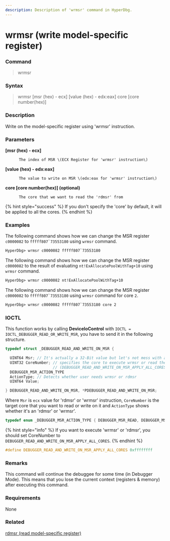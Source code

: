 ```yaml
---
description: Description of 'wrmsr' command in HyperDbg.
---
```


# wrmsr \(write model-specific register\)

### Command

> wrmsr

### Syntax

> wrmsr \[msr \(hex\) - ecx\] \[value \(hex\) - edx:eax\] core \[core number\(hex\)\]

### Description

Write on the model-specific register using 'wrmsr' instruction.

### Parameters

**\[msr \(hex\) - ecx\]**

          The index of MSR \(ECX Register for 'wrmsr' instruction\)

**\[value \(hex\) - edx:eax\]**

          The value to write on MSR \(edx:eax for 'wrmsr' instruction\)

**core \[core number\(hex\)\] \(optional\)**

          The core that we want to read the 'rdmsr' from

{% hint style="success" %}
If you don't specify the 'core' by default, it will be applied to all the cores.
{% endhint %}

### Examples

The following command shows how we can change the MSR register `c0000082` to ``fffff807`73553180`` using `wrmsr` command.

```diff
HyperDbg> wrmsr c0000082 fffff807`73553180
```

The following command shows how we can change the MSR register `c0000082` to the result of evaluating `nt!ExAllocatePoolWithTag+10` using `wrmsr` command.

```diff
HyperDbg> wrmsr c0000082 nt!ExAllocatePoolWithTag+10
```

The following command shows how we can change the MSR register `c0000082` to ``fffff807`73553180`` using `wrmsr` command for core `2`.

```diff
HyperDbg> wrmsr c0000082 fffff807`73553180 core 2
```

### IOCTL

This function works by calling **DeviceIoControl** with `IOCTL = IOCTL_DEBUGGER_READ_OR_WRITE_MSR`, you have to send it in the following structure.

```c
typedef struct _DEBUGGER_READ_AND_WRITE_ON_MSR {

  UINT64 Msr; // It's actually a 32-Bit value but let's not mess with a register
  UINT32 CoreNumber; // specifies the core to execute wrmsr or read the msr
                     // (DEBUGGER_READ_AND_WRITE_ON_MSR_APPLY_ALL_CORES mean all the cores)
  DEBUGGER_MSR_ACTION_TYPE
  ActionType; // Detects whether user needs wrmsr or rdmsr
  UINT64 Value;

} DEBUGGER_READ_AND_WRITE_ON_MSR, *PDEBUGGER_READ_AND_WRITE_ON_MSR;
```

Where `Msr` is `ecx` value for 'rdmsr' or 'wrmsr' instruction, `CoreNumber` is the target core that you want to read or write on it and `ActionType`  shows whether it's an 'rdmsr' or 'wrmsr'.

```c
typedef enum _DEBUGGER_MSR_ACTION_TYPE { DEBUGGER_MSR_READ, DEBUGGER_MSR_WRITE } DEBUGGER_MSR_ACTION_TYPE;
```

{% hint style="info" %}
If you want to execute 'wrmsr' or 'rdmsr', you should set CoreNumber to `DEBUGGER_READ_AND_WRITE_ON_MSR_APPLY_ALL_CORES`.
{% endhint %}

```c
#define DEBUGGER_READ_AND_WRITE_ON_MSR_APPLY_ALL_CORES 0xffffffff
```

### **Remarks**

This command will continue the debuggee for some time \(in Debugger Mode\). This means that you lose the current context \(registers & memory\) after executing this command.

### Requirements

None

### Related

[rdmsr \(read model-specific register\)](https://docs.hyperdbg.org/commands/debugging-commands/rdmsr)

